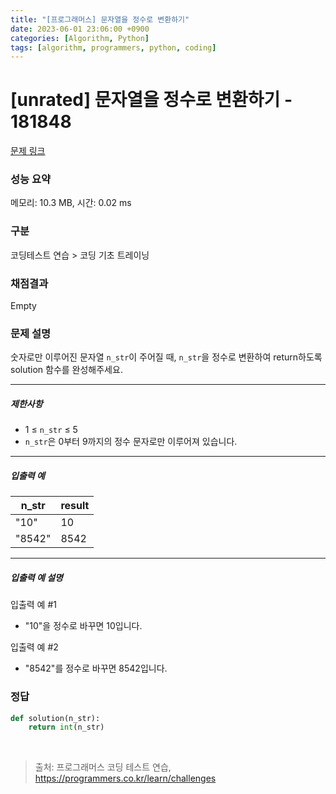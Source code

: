 ```yaml
---
title: "[프로그래머스] 문자열을 정수로 변환하기"
date: 2023-06-01 23:06:00 +0900
categories: [Algorithm, Python]
tags: [algorithm, programmers, python, coding]
---
```


# [unrated] 문자열을 정수로 변환하기 - 181848

[문제 링크](https://school.programmers.co.kr/learn/courses/30/lessons/181848)

### 성능 요약

메모리: 10.3 MB, 시간: 0.02 ms

### 구분

코딩테스트 연습 > 코딩 기초 트레이닝

### 채점결과

Empty

### 문제 설명

<p>숫자로만 이루어진 문자열 <code>n_str</code>이 주어질 때, <code>n_str</code>을 정수로 변환하여 return하도록 solution 함수를 완성해주세요.</p>

<hr>

<h5>제한사항</h5>

<ul>
<li>1 ≤ <code>n_str</code> ≤ 5</li>
<li><code>n_str</code>은 0부터 9까지의 정수 문자로만 이루어져 있습니다.</li>
</ul>

<hr>

<h5>입출력 예</h5>

| n_str  | result |
|--------|--------|
| "10"   | 10     |
| "8542" | 8542   |

<hr>

<h5>입출력 예 설명</h5>

<p>입출력 예 #1</p>

<ul>
<li>"10"을 정수로 바꾸면 10입니다.</li>
</ul>

<p>입출력 예 #2</p>

<ul>
<li>"8542"를 정수로 바꾸면 8542입니다.</li>
</ul>

### 정답

```python
def solution(n_str):
    return int(n_str)
```

<br>

> 출처: 프로그래머스 코딩 테스트 연습, https://programmers.co.kr/learn/challenges
